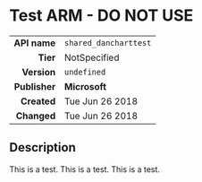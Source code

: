 # Test ARM - DO NOT USE
| | |
|-:|-|
|**API name**|`shared_dancharttest`|
|**Tier**|NotSpecified|
|**Version**|`undefined`|
|**Publisher**|**Microsoft**|
|**Created**|Tue Jun 26 2018|
|**Changed**|Tue Jun 26 2018|

## Description
This is a test. This is a test. This is a test. 
